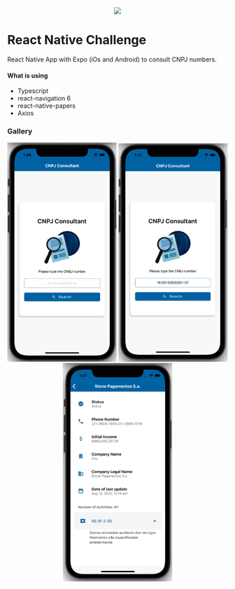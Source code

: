<div align="center">
    <img src="gallery/logo.png" width=160 />
</div>

# **React Native Challenge**

React Native App with Expo (iOs and Android) to consult CNPJ numbers.

#### **What is using**

- Typescript
- react-navigation 6
- react-native-papers
- Axios

### **Gallery**

<p float="left" align="center">
  <img src="gallery/01_.png" width=250 />
  <img src="gallery/02_.png" width=250 />
  <img src="gallery/03_.png" width=250 />
</p>
